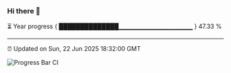 ### Hi there 👋

⏳ Year progress { ██████████████▁▁▁▁▁▁▁▁▁▁▁▁▁▁▁▁ } 47.33 %

---

⏰ Updated on Sun, 22 Jun 2025 18:32:00 GMT

![Progress Bar CI](https://github.com/ZhaoGui/ZhaoGui/workflows/Progress%20Bar%20CI/badge.svg)
